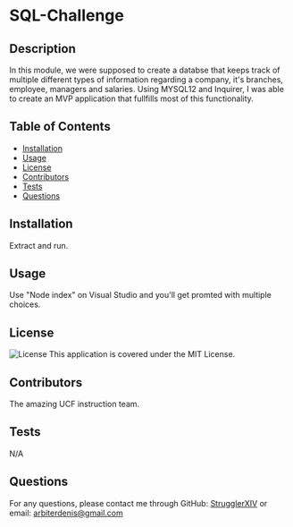 
# SQL-Challenge

## Description
In this module, we were supposed to create a databse that keeps track of multiple different types of information regarding a company, it's branches, employee, managers and salaries. Using MYSQL12 and Inquirer, I was able to create an MVP application that fullfills most of this functionality.

## Table of Contents
- [Installation](#installation)
- [Usage](#usage)
- [License](#license)
- [Contributors](#contributors)
- [Tests](#tests)
- [Questions](#questions)

## Installation
Extract and run.

## Usage
Use "Node index" on Visual Studio and you'll get promted with multiple choices.

## License
![License](https://img.shields.io/badge/License-MIT-green.svg)
This application is covered under the MIT License.

## Contributors
The amazing UCF instruction team.

## Tests
N/A

## Questions
For any questions, please contact me through GitHub: [StrugglerXIV](https://github.com/StrugglerXIV)
or email: arbiterdenis@gmail.com
